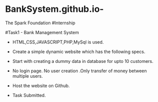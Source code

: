 # BankSystem.github.io-

The Spark Foundation #Internship

#Task1 - Bank Management System

- HTML,CSS,JAVASCRIPT,PHP,MySql is used.

- Create a simple dynamic website which has the following specs.
- Start with creating a dummy data in database for upto 10 customers.
- No login page. No user creation .Only transfer of money between multiple users.
- Host the website on Github.


- Task Submitted.
